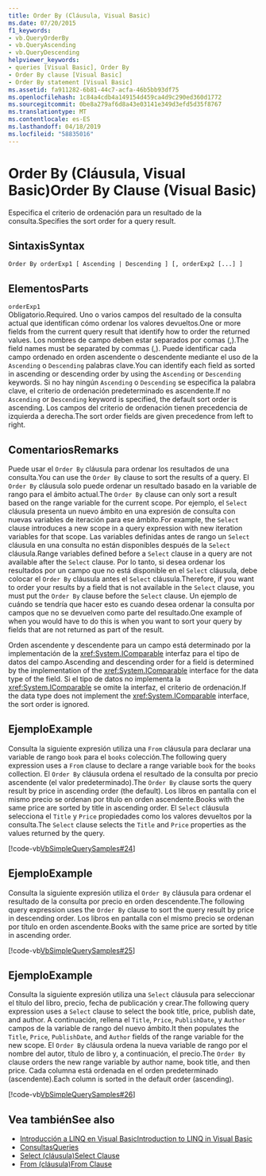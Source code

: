 ```yaml
---
title: Order By (Cláusula, Visual Basic)
ms.date: 07/20/2015
f1_keywords:
- vb.QueryOrderBy
- vb.QueryAscending
- vb.QueryDescending
helpviewer_keywords:
- queries [Visual Basic], Order By
- Order By clause [Visual Basic]
- Order By statement [Visual Basic]
ms.assetid: fa911282-6b81-44c7-acfa-46b5bb93df75
ms.openlocfilehash: 1c84a4cdb4a149154d459ca4d9c290ed360d1772
ms.sourcegitcommit: 0be8a279af6d8a43e03141e349d3efd5d35f8767
ms.translationtype: MT
ms.contentlocale: es-ES
ms.lasthandoff: 04/18/2019
ms.locfileid: "58835016"
---
```

# <a name="order-by-clause-visual-basic"></a><span data-ttu-id="96035-102">Order By (Cláusula, Visual Basic)</span><span class="sxs-lookup"><span data-stu-id="96035-102">Order By Clause (Visual Basic)</span></span>
<span data-ttu-id="96035-103">Especifica el criterio de ordenación para un resultado de la consulta.</span><span class="sxs-lookup"><span data-stu-id="96035-103">Specifies the sort order for a query result.</span></span>  
  
## <a name="syntax"></a><span data-ttu-id="96035-104">Sintaxis</span><span class="sxs-lookup"><span data-stu-id="96035-104">Syntax</span></span>  
  
```  
Order By orderExp1 [ Ascending | Descending ] [, orderExp2 [...] ]  
```  
  
## <a name="parts"></a><span data-ttu-id="96035-105">Elementos</span><span class="sxs-lookup"><span data-stu-id="96035-105">Parts</span></span>  
 `orderExp1`  
 <span data-ttu-id="96035-106">Obligatorio.</span><span class="sxs-lookup"><span data-stu-id="96035-106">Required.</span></span> <span data-ttu-id="96035-107">Uno o varios campos del resultado de la consulta actual que identifican cómo ordenar los valores devueltos.</span><span class="sxs-lookup"><span data-stu-id="96035-107">One or more fields from the current query result that identify how to order the returned values.</span></span> <span data-ttu-id="96035-108">Los nombres de campo deben estar separados por comas (,).</span><span class="sxs-lookup"><span data-stu-id="96035-108">The field names must be separated by commas (,).</span></span> <span data-ttu-id="96035-109">Puede identificar cada campo ordenado en orden ascendente o descendente mediante el uso de la `Ascending` o `Descending` palabras clave.</span><span class="sxs-lookup"><span data-stu-id="96035-109">You can identify each field as sorted in ascending or descending order by using the `Ascending` or `Descending` keywords.</span></span> <span data-ttu-id="96035-110">Si no hay ningún `Ascending` o `Descending` se especifica la palabra clave, el criterio de ordenación predeterminado es ascendente.</span><span class="sxs-lookup"><span data-stu-id="96035-110">If no `Ascending` or `Descending` keyword is specified, the default sort order is ascending.</span></span> <span data-ttu-id="96035-111">Los campos del criterio de ordenación tienen precedencia de izquierda a derecha.</span><span class="sxs-lookup"><span data-stu-id="96035-111">The sort order fields are given precedence from left to right.</span></span>  
  
## <a name="remarks"></a><span data-ttu-id="96035-112">Comentarios</span><span class="sxs-lookup"><span data-stu-id="96035-112">Remarks</span></span>  
 <span data-ttu-id="96035-113">Puede usar el `Order By` cláusula para ordenar los resultados de una consulta.</span><span class="sxs-lookup"><span data-stu-id="96035-113">You can use the `Order By` clause to sort the results of a query.</span></span> <span data-ttu-id="96035-114">El `Order By` cláusula solo puede ordenar un resultado basado en la variable de rango para el ámbito actual.</span><span class="sxs-lookup"><span data-stu-id="96035-114">The `Order By` clause can only sort a result based on the range variable for the current scope.</span></span> <span data-ttu-id="96035-115">Por ejemplo, el `Select` cláusula presenta un nuevo ámbito en una expresión de consulta con nuevas variables de iteración para ese ámbito.</span><span class="sxs-lookup"><span data-stu-id="96035-115">For example, the `Select` clause introduces a new scope in a query expression with new iteration variables for that scope.</span></span> <span data-ttu-id="96035-116">Las variables definidas antes de rango un `Select` cláusula en una consulta no están disponibles después de la `Select` cláusula.</span><span class="sxs-lookup"><span data-stu-id="96035-116">Range variables defined before a `Select` clause in a query are not available after the `Select` clause.</span></span> <span data-ttu-id="96035-117">Por lo tanto, si desea ordenar los resultados por un campo que no está disponible en el `Select` cláusula, debe colocar el `Order By` cláusula antes el `Select` cláusula.</span><span class="sxs-lookup"><span data-stu-id="96035-117">Therefore, if you want to order your results by a field that is not available in the `Select` clause, you must put the `Order By` clause before the `Select` clause.</span></span> <span data-ttu-id="96035-118">Un ejemplo de cuándo se tendría que hacer esto es cuando desea ordenar la consulta por campos que no se devuelven como parte del resultado.</span><span class="sxs-lookup"><span data-stu-id="96035-118">One example of when you would have to do this is when you want to sort your query by fields that are not returned as part of the result.</span></span>  
  
 <span data-ttu-id="96035-119">Orden ascendente y descendente para un campo está determinado por la implementación de la <xref:System.IComparable> interfaz para el tipo de datos del campo.</span><span class="sxs-lookup"><span data-stu-id="96035-119">Ascending and descending order for a field is determined by the implementation of the <xref:System.IComparable> interface for the data type of the field.</span></span> <span data-ttu-id="96035-120">Si el tipo de datos no implementa la <xref:System.IComparable> se omite la interfaz, el criterio de ordenación.</span><span class="sxs-lookup"><span data-stu-id="96035-120">If the data type does not implement the <xref:System.IComparable> interface, the sort order is ignored.</span></span>  
  
## <a name="example"></a><span data-ttu-id="96035-121">Ejemplo</span><span class="sxs-lookup"><span data-stu-id="96035-121">Example</span></span>  
 <span data-ttu-id="96035-122">Consulta la siguiente expresión utiliza una `From` cláusula para declarar una variable de rango `book` para el `books` colección.</span><span class="sxs-lookup"><span data-stu-id="96035-122">The following query expression uses a `From` clause to declare a range variable `book` for the `books` collection.</span></span> <span data-ttu-id="96035-123">El `Order By` cláusula ordena el resultado de la consulta por precio ascendente (el valor predeterminado).</span><span class="sxs-lookup"><span data-stu-id="96035-123">The `Order By` clause sorts the query result by price in ascending order (the default).</span></span> <span data-ttu-id="96035-124">Los libros en pantalla con el mismo precio se ordenan por título en orden ascendente.</span><span class="sxs-lookup"><span data-stu-id="96035-124">Books with the same price are sorted by title in ascending order.</span></span> <span data-ttu-id="96035-125">El `Select` cláusula selecciona el `Title` y `Price` propiedades como los valores devueltos por la consulta.</span><span class="sxs-lookup"><span data-stu-id="96035-125">The `Select` clause selects the `Title` and `Price` properties as the values returned by the query.</span></span>  
  
 [!code-vb[VbSimpleQuerySamples#24](~/samples/snippets/visualbasic/VS_Snippets_VBCSharp/VbSimpleQuerySamples/VB/QuerySamples1.vb#24)]  
  
## <a name="example"></a><span data-ttu-id="96035-126">Ejemplo</span><span class="sxs-lookup"><span data-stu-id="96035-126">Example</span></span>  
 <span data-ttu-id="96035-127">Consulta la siguiente expresión utiliza el `Order By` cláusula para ordenar el resultado de la consulta por precio en orden descendente.</span><span class="sxs-lookup"><span data-stu-id="96035-127">The following query expression uses the `Order By` clause to sort the query result by price in descending order.</span></span> <span data-ttu-id="96035-128">Los libros en pantalla con el mismo precio se ordenan por título en orden ascendente.</span><span class="sxs-lookup"><span data-stu-id="96035-128">Books with the same price are sorted by title in ascending order.</span></span>  
  
 [!code-vb[VbSimpleQuerySamples#25](~/samples/snippets/visualbasic/VS_Snippets_VBCSharp/VbSimpleQuerySamples/VB/QuerySamples1.vb#25)]  
  
## <a name="example"></a><span data-ttu-id="96035-129">Ejemplo</span><span class="sxs-lookup"><span data-stu-id="96035-129">Example</span></span>  
 <span data-ttu-id="96035-130">Consulta la siguiente expresión utiliza una `Select` cláusula para seleccionar el título del libro, precio, fecha de publicación y crear.</span><span class="sxs-lookup"><span data-stu-id="96035-130">The following query expression uses a `Select` clause to select the book title, price, publish date, and author.</span></span> <span data-ttu-id="96035-131">A continuación, rellena el `Title`, `Price`, `PublishDate`, y `Author` campos de la variable de rango del nuevo ámbito.</span><span class="sxs-lookup"><span data-stu-id="96035-131">It then populates the `Title`, `Price`, `PublishDate`, and `Author` fields of the range variable for the new scope.</span></span> <span data-ttu-id="96035-132">El `Order By` cláusula ordena la nueva variable de rango por el nombre del autor, título de libro y, a continuación, el precio.</span><span class="sxs-lookup"><span data-stu-id="96035-132">The `Order By` clause orders the new range variable by author name, book title, and then price.</span></span> <span data-ttu-id="96035-133">Cada columna está ordenada en el orden predeterminado (ascendente).</span><span class="sxs-lookup"><span data-stu-id="96035-133">Each column is sorted in the default order (ascending).</span></span>  
  
 [!code-vb[VbSimpleQuerySamples#26](~/samples/snippets/visualbasic/VS_Snippets_VBCSharp/VbSimpleQuerySamples/VB/QuerySamples1.vb#26)]  
  
## <a name="see-also"></a><span data-ttu-id="96035-134">Vea también</span><span class="sxs-lookup"><span data-stu-id="96035-134">See also</span></span>

- [<span data-ttu-id="96035-135">Introducción a LINQ en Visual Basic</span><span class="sxs-lookup"><span data-stu-id="96035-135">Introduction to LINQ in Visual Basic</span></span>](../../../visual-basic/programming-guide/language-features/linq/introduction-to-linq.md)
- [<span data-ttu-id="96035-136">Consultas</span><span class="sxs-lookup"><span data-stu-id="96035-136">Queries</span></span>](../../../visual-basic/language-reference/queries/index.md)
- [<span data-ttu-id="96035-137">Select (cláusula)</span><span class="sxs-lookup"><span data-stu-id="96035-137">Select Clause</span></span>](../../../visual-basic/language-reference/queries/select-clause.md)
- [<span data-ttu-id="96035-138">From (cláusula)</span><span class="sxs-lookup"><span data-stu-id="96035-138">From Clause</span></span>](../../../visual-basic/language-reference/queries/from-clause.md)
